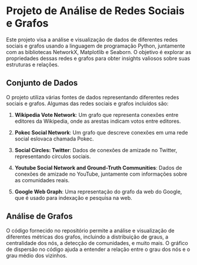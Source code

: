 
# Projeto de Análise de Redes Sociais e Grafos

Este projeto visa a análise e visualização de dados de diferentes redes sociais e grafos usando a linguagem de programação Python, juntamente com as bibliotecas NetworkX, Matplotlib e Seaborn. O objetivo é explorar as propriedades dessas redes e grafos para obter insights valiosos sobre suas estruturas e relações.

## Conjunto de Dados

O projeto utiliza várias fontes de dados representando diferentes redes sociais e grafos. Algumas das redes sociais e grafos incluídos são:

1. **Wikipedia Vote Network**: Um grafo que representa conexões entre editores da Wikipedia, onde as arestas indicam votos entre editores.

2. **Pokec Social Network**: Um grafo que descreve conexões em uma rede social eslovaca chamada Pokec.

3. **Social Circles: Twitter**: Dados de conexões de amizade no Twitter, representando círculos sociais.

4. **Youtube Social Network and Ground-Truth Communities**: Dados de conexões de amizade no YouTube, juntamente com informações sobre as comunidades reais.

5. **Google Web Graph**: Uma representação do grafo da web do Google, que é usado para indexação e pesquisa na web.

## Análise de Grafos

O código fornecido no repositório permite a análise e visualização de diferentes métricas dos grafos, incluindo a distribuição de graus, a centralidade dos nós, a detecção de comunidades, e muito mais. O gráfico de dispersão no código ajuda a entender a relação entre o grau dos nós e o grau médio dos vizinhos.

